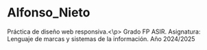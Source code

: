 # Alfonso_Nieto
<p> Práctica de diseño web responsiva.<\p>
Grado FP ASIR.
Asignatura: Lenguaje de marcas y sistemas de la información.
Año 2024/2025
